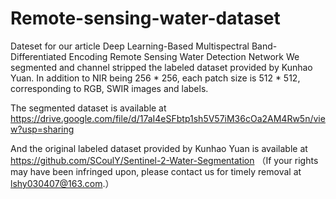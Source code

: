 # Remote-sensing-water-dataset
Dateset for our article Deep Learning-Based Multispectral Band-Differentiated Encoding Remote Sensing Water Detection Network
We segmented and channel stripped the labeled dataset provided by Kunhao Yuan. In addition to NIR being 256 * 256, each patch size is 512 * 512, corresponding to RGB, SWIR images and labels.

The segmented dataset is available at https://drive.google.com/file/d/17aI4eSFbtp1sh5V57iM36cOa2AM4Rw5n/view?usp=sharing

And the original labeled dataset provided by Kunhao Yuan is available at https://github.com/SCoulY/Sentinel-2-Water-Segmentation
（If your rights may have been infringed upon, please contact us for timely removal at lshy030407@163.com.）
